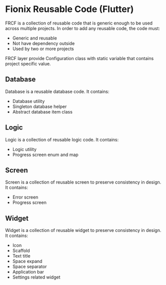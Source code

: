# Fionix Reusable Code (Flutter)

FRCF is a collection of reusable code that is generic enough to be used across multiple projects. In order to add any reusable code, the code must:

- Generic and reusable
- Not have dependency outside
- Used by two or more projects

FRCF layer provide Configuration class with static variable that contains project specific value.

## Database

Database is a reusable database code. It contains:

- Database utility
- Singleton database helper
- Abstract database item class

## Logic

Logic is a collection of reusable logic code. It contains:

- Logic utility
- Progress screen enum and map

## Screen

Screen is a collection of reusable screen to preserve consistency in design. It contains:

- Error screen
- Progress screen

## Widget

Widget is a collection of reusable widget to preserve consistency in design. It contains:

- Icon
- Scaffold
- Text title
- Space expand
- Space separator
- Application bar
- Settings related widget